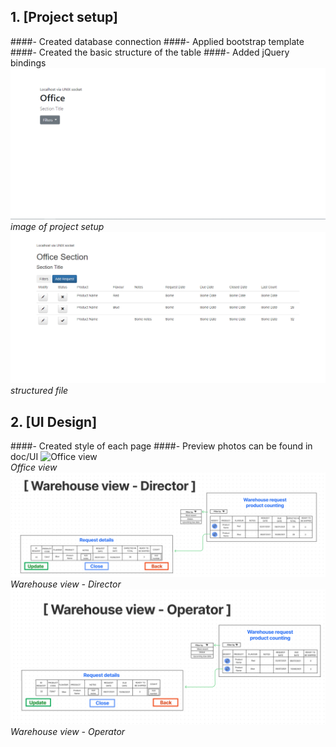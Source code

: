 ## 1. [Project setup]

####- Created database connection
####- Applied bootstrap template
####- Created the basic structure of the table
####- Added jQuery bindings
![Project setup](changelog_images/1_1.png)<br/>
_image of project setup_<br/>
![Structure](changelog_images/1_2.png)<br/>
_structured file_<br/>

## 2. [UI Design]

####- Created style of each page
####- Preview photos can be found in doc/UI
![Office view](changelog_images/3_1.png)<br/>
_Office view_<br/>
![Warehouse view - Director](UI/3_2.png)<br/>
_Warehouse view - Director_<br/>
![Warehouse view - Operator](UI/3_3.png)<br/>
_Warehouse view - Operator_<br/>
